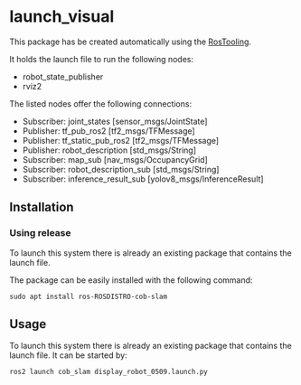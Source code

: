 # launch_visual

This package has be created automatically using the [RosTooling](https://github.com/ipa320/RosTooling).


It holds the launch file to run the following nodes:
- robot_state_publisher
- rviz2

The listed nodes offer the following connections:
- Subscriber: joint_states [sensor_msgs/JointState]
- Publisher: tf_pub_ros2 [tf2_msgs/TFMessage]
- Publisher: tf_static_pub_ros2 [tf2_msgs/TFMessage]
- Publisher: robot_description [std_msgs/String]
- Subscriber: map_sub [nav_msgs/OccupancyGrid]
- Subscriber: robot_description_sub [std_msgs/String]
- Subscriber: inference_result_sub [yolov8_msgs/InferenceResult]

## Installation

### Using release

To launch this system there is already an existing package that contains the launch file.

The package can be easily installed with the following command:

```
sudo apt install ros-ROSDISTRO-cob-slam
```



## Usage

To launch this system there is already an existing package that contains the launch file. It can be started by:

```
ros2 launch cob_slam display_robot_0509.launch.py 
```


